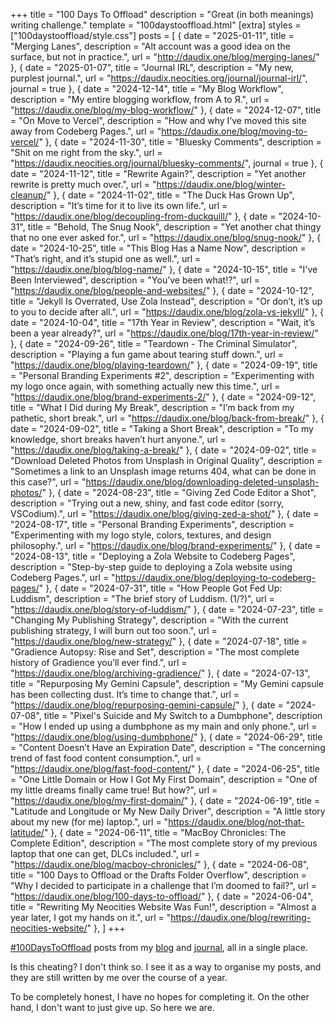 +++
title = "100 Days To Offload"
description = "Great (in both meanings) writing challenge."
template = "100daystooffload.html"
[extra]
styles = ["100daystooffload/style.css"]
posts = [
  { date = "2025-01-11", title = "Merging Lanes", description = "Alt account was a good idea on the surface, but not in practice.", url = "http://daudix.one/blog/merging-lanes/" },
  { date = "2025-01-07", title = "Journal IRL", description = "My new, purplest journal.", url = "https://daudix.neocities.org/journal/journal-irl/", journal = true },
  { date = "2024-12-14", title = "My Blog Workflow", description = "My entire blogging workflow, from A to Я.", url = "https://daudix.one/blog/my-blog-workflow/" },
  { date = "2024-12-07", title = "On Move to Vercel", description = "How and why I’ve moved this site away from Codeberg Pages.", url = "https://daudix.one/blog/moving-to-vercel/" },
  { date = "2024-11-30", title = "Bluesky Comments", description = "Shit on me right from the sky.", url = "https://daudix.neocities.org/journal/bluesky-comments/", journal = true },
  { date = "2024-11-12", title = "Rewrite Again?", description = "Yet another rewrite is pretty much over.", url = "https://daudix.one/blog/winter-cleanup/" },
  { date = "2024-11-02", title = "The Duck Has Grown Up", description = "It’s time for it to live its own life.", url = "https://daudix.one/blog/decoupling-from-duckquill/" },
  { date = "2024-10-31", title = "Behold, The Snug Nook", description = "Yet another chat thingy that no one ever asked for.", url = "https://daudix.one/blog/snug-nook/" },
  { date = "2024-10-25", title = "This Blog Has a Name Now", description = "That’s right, and it’s stupid one as well.", url = "https://daudix.one/blog/blog-name/" },
  { date = "2024-10-15", title = "I've Been Interviewed", description = "You’ve been what!?", url = "https://daudix.one/blog/people-and-websites/" },
  { date = "2024-10-12", title = "Jekyll Is Overrated, Use Zola Instead", description = "Or don’t, it’s up to you to decide after all.", url = "https://daudix.one/blog/zola-vs-jekyll/" },
  { date = "2024-10-04", title = "17th Year in Review", description = "Wait, it’s been a year already?", url = "https://daudix.one/blog/17th-year-in-review/" },
  { date = "2024-09-26", title = "Teardown - The Criminal Simulator", description = "Playing a fun game about tearing stuff down.", url = "https://daudix.one/blog/playing-teardown/" },
  { date = "2024-09-19", title = "Personal Branding Experiments #2", description = "Experimenting with my logo once again, with something actually new this time.", url = "https://daudix.one/blog/brand-experiments-2/" },
  { date = "2024-09-12", title = "What I Did during My Break", description = "I’m back from my pathetic, short break.", url = "https://daudix.one/blog/back-from-break/" },
  { date = "2024-09-02", title = "Taking a Short Break", description = "To my knowledge, short breaks haven’t hurt anyone.", url = "https://daudix.one/blog/taking-a-break/" },
  { date = "2024-09-02", title = "Download Deleted Photos from Unsplash in Original Quality", description = "Sometimes a link to an Unsplash image returns 404, what can be done in this case?", url = "https://daudix.one/blog/downloading-deleted-unsplash-photos/" },
  { date = "2024-08-23", title = "Giving Zed Code Editor a Shot", description = "Trying out a new, shiny, and fast code editor (sorry, VSCodium).", url = "https://daudix.one/blog/giving-zed-a-shot/" },
  { date = "2024-08-17", title = "Personal Branding Experiments", description = "Experimenting with my logo style, colors, textures, and design philosophy.", url = "https://daudix.one/blog/brand-experiments/" },
  { date = "2024-08-13", title = "Deploying a Zola Website to Codeberg Pages", description = "Step-by-step guide to deploying a Zola website using Codeberg Pages.", url = "https://daudix.one/blog/deploying-to-codeberg-pages/" },
  { date = "2024-07-31", title = "How People Got Fed Up: Luddism", description = "The brief story of Luddism. (1/?)", url = "https://daudix.one/blog/story-of-luddism/" },
  { date = "2024-07-23", title = "Changing My Publishing Strategy", description = "With the current publishing strategy, I will burn out too soon.", url = "https://daudix.one/blog/new-strategy/" },
  { date = "2024-07-18", title = "Gradience Autopsy: Rise and Set", description = "The most complete history of Gradience you’ll ever find.", url = "https://daudix.one/blog/archiving-gradience/" },
  { date = "2024-07-13", title = "Repurposing My Gemini Capsule", description = "My Gemini capsule has been collecting dust. It’s time to change that.", url = "https://daudix.one/blog/repurposing-gemini-capsule/" },
  { date = "2024-07-08", title = "Pixel's Suicide and My Switch to a Dumbphone", description = "How I ended up using a dumbphone as my main and only phone.", url = "https://daudix.one/blog/using-dumbphone/" },
  { date = "2024-06-29", title = "Content Doesn’t Have an Expiration Date", description = "The concerning trend of fast food content consumption.", url = "https://daudix.one/blog/fast-food-content/" },
  { date = "2024-06-25", title = "One Little Domain or How I Got My First Domain", description = "One of my little dreams finally came true! But how?", url = "https://daudix.one/blog/my-first-domain/" },
  { date = "2024-06-19", title = "Latitude and Longitude or My New Daily Driver", description = "A little story about my new (for me) laptop.", url = "https://daudix.one/blog/not-that-latitude/" },
  { date = "2024-06-11", title = "MacBoy Chronicles: The Complete Edition", description = "The most complete story of my previous laptop that one can get, DLCs included.", url = "https://daudix.one/blog/macboy-chronicles/" },
  { date = "2024-06-08", title = "100 Days to Offload or the Drafts Folder Overflow", description = "Why I decided to participate in a challenge that I’m doomed to fail?", url = "https://daudix.one/blog/100-days-to-offload/" },
  { date = "2024-06-04", title = "Rewriting My Neocities Website Was Fun!", description = "Almost a year later, I got my hands on it.", url = "https://daudix.one/blog/rewriting-neocities-website/" },
]
+++

[#100DaysToOffload](https://100daystooffload.com) posts from my [blog](@/blog/_index.md) and [journal](https://daudix.neocities.org/journal/), all in a single place.

Is this cheating? I don't think so. I see it as a way to organise my posts, and they are still written by me over the course of a year.

To be completely honest, I have no hopes for completing it. On the other hand, I don't want to just give up. So here we are.
